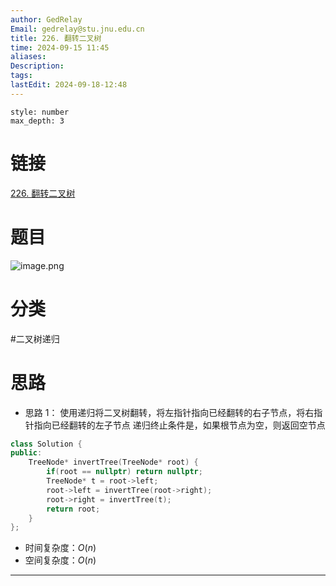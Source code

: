 ```yaml
---
author: GedRelay
Email: gedrelay@stu.jnu.edu.cn
title: 226. 翻转二叉树
time: 2024-09-15 11:45
aliases: 
Description: 
tags: 
lastEdit: 2024-09-18-12:48
---
```


```toc
style: number
max_depth: 3
```

# 链接
[226. 翻转二叉树](https://leetcode.cn/problems/invert-binary-tree/) 

# 题目
![image.png](https://ged-pic-bed.oss-cn-guangzhou.aliyuncs.com/img/202409151145562.png)


# 分类
#二叉树递归 

# 思路
- 思路 1：
使用递归将二叉树翻转，将左指针指向已经翻转的右子节点，将右指针指向已经翻转的左子节点
递归终止条件是，如果根节点为空，则返回空节点


```cpp
class Solution {
public:
    TreeNode* invertTree(TreeNode* root) {
        if(root == nullptr) return nullptr;
        TreeNode* t = root->left;
        root->left = invertTree(root->right);
        root->right = invertTree(t);
        return root;
    }
};
```


- 时间复杂度：${O\left( n \right)  }$ 
- 空间复杂度：${O\left( n \right)  }$ 


---


